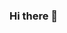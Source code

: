 ﻿### Hi there 👋

<!--
**MJohnson51/MJohnson51** is a ✨ _special_ ✨ repository because its `README.md` (this file) appears on your GitHub profile.

Here are some ideas to get you started:

- Monique Johnson mjohnson51@my.waketech.edu
- Github account made 2/13/2024
- Cloned my repository
- Created a new repository, chose a location to save it on, and clicked “clone repository”.

